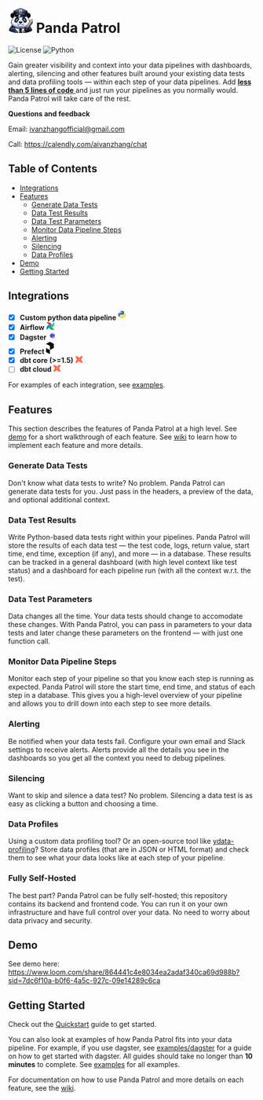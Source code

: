 # <img src="panda-patrol.png" alt="Panda Patrol" width="50"/> Panda Patrol
![License](https://img.shields.io/badge/license-MIT-blue.svg) ![Python](https://img.shields.io/badge/python-3.8-blue.svg) 

Gain greater visibility and context into your data pipelines with dashboards, alerting, silencing and other features built around your existing data tests and data profiling tools — within each step of your data pipelines. Add <ins> **less than 5 lines of code** </ins> and just run your pipelines as you normally would. Panda Patrol will take care of the rest.

**Questions and feedback** 

Email: ivanzhangofficial@gmail.com

Call: https://calendly.com/aivanzhang/chat

## Table of Contents
- [Integrations](#integrations)
- [Features](#features)
    - [Generate Data Tests](#generate-data-tests)
    - [Data Test Results](#storing-data-test-results)
    - [Data Test Parameters](#data-test-parameters)
    - [Monitor Data Pipeline Steps](#monitor-data-pipeline-steps)
    - [Alerting](#alerting)
    - [Silencing](#silencing)
    - [Data Profiles](#data-profiles)
- [Demo](#demo)
- [Getting Started](#getting-started)

## Integrations
- [x] **Custom python data pipeline** <img src="python.svg" alt="python" width="16"/>
- [x] **Airflow** <img src="airflow.png" alt="airflow" width="16"/>
- [x] **Dagster** <img src="dagster.png" alt="dagster" width="16"/>
- [x] **Prefect** <img src="prefect.png" alt="prefect" width="16"/>
- [x] **dbt core (>=1.5)** <img src="dbt.png" alt="dbt-core" width="16"/>
- [ ] **dbt cloud** <img src="dbt.png" alt="dbt-cloud" width="16"/>

For examples of each integration, see [examples](examples).

## Features
This section describes the features of Panda Patrol at a high level. See [demo](#demo) for a short walkthrough of each feature. See [wiki](https://github.com/aivanzhang/panda_patrol/wiki) to learn how to implement each feature and more details.

### Generate Data Tests
Don't know what data tests to write? No problem. Panda Patrol can generate data tests for you. Just pass in the headers, a preview of the data, and optional additional context.

### Data Test Results
Write Python-based data tests right within your pipelines. Panda Patrol will store the results of each data test — the test code, logs, return value, start time, end time, exception (if any), and more — in a database. These results can be tracked in a general dashboard (with high level context like test status) and a dashboard for each pipeline run (with all the context w.r.t. the test).

### Data Test Parameters
Data changes all the time. Your data tests should change to accomodate these changes. With Panda Patrol, you can pass in parameters to your data tests and later change these parameters on the frontend — with just one function call.

### Monitor Data Pipeline Steps
Monitor each step of your pipeline so that you know each step is running as expected. Panda Patrol will store the start time, end time, and status of each step in a database. This gives you a high-level overview of your pipeline and allows you to drill down into each step to see more details.

### Alerting
Be notified when your data tests fail. Configure your own email and Slack settings to receive alerts. Alerts provide all the details you see in the dashboards so you get all the context you need to debug pipelines.

### Silencing
Want to skip and silence a data test? No problem. Silencing a data test is as easy as clicking a button and choosing a time.

### Data Profiles
Using a custom data profiling tool? Or an open-source tool like [ydata-profiling](https://github.com/ydataai/ydata-profiling)? Store data profiles (that are in JSON or HTML format) and check them to see what your data looks like at each step of your pipeline.

### Fully Self-Hosted
The best part? Panda Patrol can be fully self-hosted; this repository contains its backend and frontend code. You can run it on your own infrastructure and have full control over your data. No need to worry about data privacy and security.

## Demo
See demo here: https://www.loom.com/share/864441c4e8034ea2adaf340ca69d988b?sid=7dc6f10a-b0f6-4a5c-927c-09e14289c6ca

## Getting Started
Check out the [Quickstart](https://github.com/aivanzhang/panda_patrol/wiki/Quickstart) guide to get started.

You can also look at examples of how Panda Patrol fits into your data pipeline. For example, if you use dagster, see [examples/dagster](examples/dagster) for a guide on how to get started with dagster. All guides should take no longer than **10 minutes** to complete. See [examples](examples) for all examples.

For documentation on how to use Panda Patrol and more details on each feature, see the [wiki](https://github.com/aivanzhang/panda_patrol/wiki).
